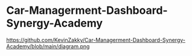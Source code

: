 # Car-Managerment-Dashboard-Synergy-Academy

https://github.com/KevinZakky/Car-Managerment-Dashboard-Synergy-Academy/blob/main/diagram.png
